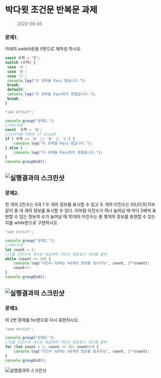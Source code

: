 박다윗 조건문 반복문 과제
================
>2022-08-05

### 문제1.
아래의 switch문을 if문으로 재작성 하시오.
```javascript
const 수학 = "B";
switch (수학) {
 case 'A':
 case 'B':
 case 'C':
 console.log("이 과목을 Pass 했습니다.");
 break;
 default:
 console.log("이 과목을 Pass하지 못했습니다.");
 break;
}
```
```Javascript
"use strict";

console.group("문제1.");
//변수지정
const  수학 = 'B';
//논리식을 이용한 if else문
if ( 수학 == 'A' || 'B' || 'C') {
    console.log("이 과목을 Pass 했습니다.");
} else {
    console.log("이 과목을 Pass하지 못했습니다.");
}
console.groupEnd();
```
![실행결과의 스크린샷](./1.png)
---
### 문제2.
한 개의 2진수는 0과 1 두 개의 정보를 표시할 수 있고 두 개의 이진수는 00,01,10,11과 같이 총 네 개의 정보를 표시할 수
있다. 이처럼 이진수가 하나 늘어날 때 마다 2배씩 표현할 수 있는 정보의 수가 늘어날 때 10개의 이진수는 총 몇개의 정보를
표현할 수 있는지를 while문으로 구현하시오.
```Javascript
"use strict";

console.group("문제2.");
//변수지정
let count = 1;
//2를 이진수의 개수로 제곱하여 이진수 정보표시 개수를 출력
while (count <= 10) {
    console.log("이진수 %d개는 %d개의 정보를 표시가능", count, 2**count);
    count++;
}
console.groupEnd();
```
![실행결과의 스크린샷](./2.png)
---
### 문제3.
위 2번 문제를 for문으로 다시 표현하시오.
```javascript
"use strict";

console.group("문제3.");
//2를 이진수의 개수로 제곱하여 이진수 정보표시 개수를 출력
for (let count = 1; count <= 10; count++) {
    console.log("이진수 %d개는 %d개의 정보를 표시가능", count, 2**count);
}
console.groupEnd();
```
![실행결과의 스크린샷](./3.png)